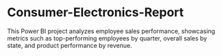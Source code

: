 # Consumer-Electronics-Report
This Power BI project analyzes employee sales performance, showcasing metrics such as top-performing employees by quarter, overall sales by state, and product performance by revenue. 
